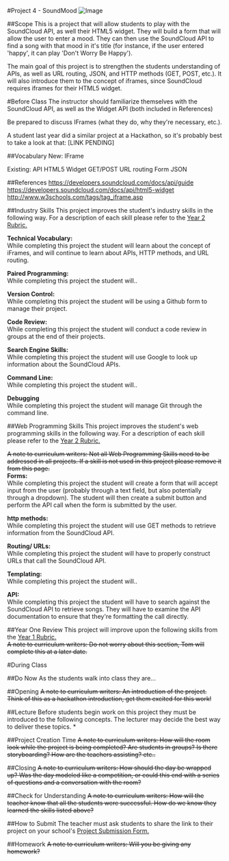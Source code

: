 #Project 4 - SoundMood
![Image](http://wpsolutions-hq.com/wp/wp-content/uploads/2013/03/sc_set.jpg)

##Scope
This is a project that will allow students to play with the SoundCloud API, as well their HTML5 widget. They will build a form that will allow the user to enter a mood. They can then use the SoundCloud API to find a song with that mood in it's title (for instance, if the user entered 'happy', it can play 'Don't Worry Be Happy').

The main goal of this project is to strengthen the students understanding of APIs, as well as URL routing, JSON, and HTTP methods (GET, POST, etc.). It will also introduce them to the concept of iframes, since SoundCloud requires iframes for their HTML5 widget.

#Before Class
The instructor should familiarize themselves with the SoundCloud API, as well as the Widget API (both included in References)

Be prepared to discuss IFrames (what they do, why they're necessary, etc.).

A student last year did a similar project at a Hackathon, so it's probably best to take a look at that: [LINK PENDING]


##Vocabulary
New:
IFrame

Existing:
API
HTML5
Widget
GET/POST
URL routing
Form
JSON

##References
https://developers.soundcloud.com/docs/api/guide
https://developers.soundcloud.com/docs/api/html5-widget
http://www.w3schools.com/tags/tag_iframe.asp

##Industry Skills
This project improves the student's industry skills in the following way. For a description of each skill please refer to the [Year 2 Rubric.](https://docs.google.com/a/scripted.org/spreadsheet/ccc?key=0AmfF2axUr9M_dDA0WEV0LWo2MnBUM0JaQnJTYy1sc0E&usp=drive_web#gid=0)

**Technical Vocabulary:**  
While completing this project the student will learn about the concept of iFrames, and will continue to learn about APIs, HTTP methods, and URL routing.

**Paired Programming:**   
While completing this project the student will..

**Version Control:**   
While completing this project the student will be using a Github form to manage their project.

**Code Review:**   
While completing this project the student will conduct a code review in groups at the end of their projects.

**Search Engine Skills:**  
While completing this project the student will use Google to look up information about the SoundCloud APIs.

**Command Line:**  
While completing this project the student will..

**Debugging**  
While completing this project the student will manage Git through the command line.

##Web Programming Skills
This project improves the student's web programming skills in the following way. For a description of each skill please refer to the [Year 2 Rubric.](https://docs.google.com/a/scripted.org/spreadsheet/ccc?key=0AmfF2axUr9M_dDA0WEV0LWo2MnBUM0JaQnJTYy1sc0E&usp=drive_web#gid=0)

~~A note to curriculum writers: Not all Web Programming Skills need to be addressed in all projects. If a skill is not used in this project please remove it from this page.~~  
**Forms:**  
While completing this project the student will create a form that will accept input from the user (probably through a text field, but also potentially through a dropdown). The student will then create a submit button and perform the API call when the form is submitted by the user.

**http methods:**   
While completing this project the student will use GET methods to retrieve information from the SoundCloud API.

**Routing/ URLs:**   
While completing this project the student will have to properly construct URLs that call the SoundCloud API.

**Templating:**   
While completing this project the student will..

**API:**   
While completing this project the student will have to search against the SoundCloud API to retrieve songs. They will have to examine the API documentation to ensure that they're formatting the call directly.

##Year One Review
This project will improve upon the following skills from the [Year 1 Rubric.](https://docs.google.com/a/scripted.org/spreadsheet/ccc?key=0AobNdyExPHV5dGRWMVI0QVpnSWYtczZZT2ZyV01kcmc&usp=drive_web#gid=0)  
~~A note to curriculum writers: Do not worry about this section, Tom will complete this at a later date.~~  


#During Class

##Do Now
As the students walk into class they are...

##Opening
~~A note to curriculum writers: An introduction of the project. Think of this as a hackathon introduction, get them excited for this work!~~

##Lecture
Before students begin work on this project they must be introduced to the following concepts. The lecturer may decide the best way to deliver these topics.
*

##Project Creation Time
~~A note to curriculum writers: How will the room look while the project is being completed? Are students in groups? Is there storyboarding? How are the teachers assisting? etc..~~

##Closing
~~A note to curriculum writers: How should the day be wrapped up? Was the day modeled like a competition, or could this end with a series of questions and a conversation with the room?~~

##Check for Understanding
~~A note to curriculum writers: How will the teacher know that all the students were successful. How do we know they learned the skills listed above?~~

##How to Submit
The teacher must ask students to share the link to their project on your school's [Project Submission Form.](https://docs.google.com/a/scripted.org/spreadsheets/d/1kaVH9hmkDCbBul19583UMPxl6IJ3-4pHgBQ2BU6TKDk/edit#gid=0)

##Homework
~~A note to curriculum writers: Will you be giving any homework?~~

